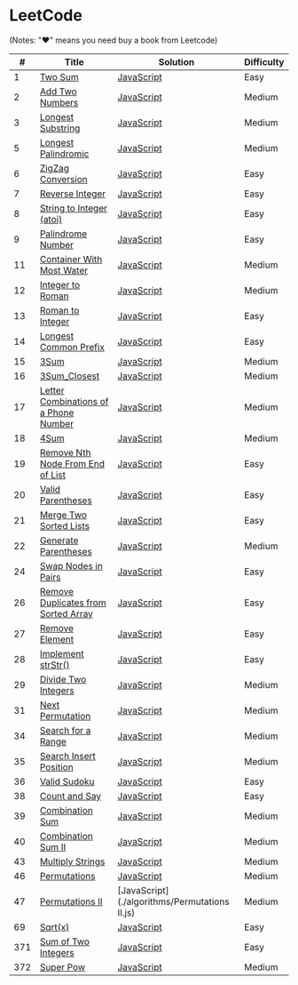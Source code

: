 # LeetCode 

(Notes: "&hearts;" means you need buy a book from Leetcode)

| # | Title | Solution | Difficulty |
|---| ----- | -------- | ---------- |
|1|[Two Sum](https://leetcode.com/problems/two-sum/)| [JavaScript](./algorithms/TwoSum.js)|Easy|
|2|[Add Two Numbers](https://leetcode.com/problems/add-two-numbers/)| [JavaScript](./algorithms/Add_Two_Numbers.js)|Medium|
|3|[Longest Substring](https://leetcode.com/problems/longest-substring-without-repeating-characters/)| [JavaScript](./algorithms/Longest_Substring.js)|Medium|
|5|[Longest Palindromic](https://leetcode.com/problems/longest-palindromic-substring/)| [JavaScript](./algorithms/Longest_Palindromic.js)|Medium|
|6|[ZigZag Conversion](https://leetcode.com/problems/zigzag-conversion/)| [JavaScript](./algorithms/ZigZag_Conversion.js)|Easy|
|7|[Reverse Integer](https://leetcode.com/problems/reverse-integer/)| [JavaScript](./algorithms/Reverse_Integer.js)|Easy|
|8|[String to Integer (atoi)](https://leetcode.com/problems/string-to-integer-atoi/)| [JavaScript](./algorithms/String_to_Integer(atoi).js)|Easy|
|9|[Palindrome Number](https://leetcode.com/problems/palindrome-number/)| [JavaScript](./algorithms/Palindrome_Number.js)|Easy|
|11|[Container With Most Water](https://leetcode.com/problems/container-with-most-water/)| [JavaScript](./algorithms/Container_With_Most_Water.js)|Medium|
|12|[Integer to Roman](https://leetcode.com/problems/integer-to-roman/)| [JavaScript](./algorithms/Integer_to_Roman.js)|Medium|
|13|[Roman to Integer](https://leetcode.com/problems/roman-to-integer/)| [JavaScript](./algorithms/Roman_to_Integer.js)|Easy|
|14|[Longest Common Prefix](https://leetcode.com/problems/longest-common-prefix/)| [JavaScript](./algorithms/Longest_Common_Prefix.js)|Easy|
|15|[3Sum](https://leetcode.com/problems/3sum/)| [JavaScript](./algorithms/3Sum.js)|Medium|
|16|[3Sum_Closest](https://leetcode.com/problems/3sum-closest/)| [JavaScript](./algorithms/3Sum_Closest.js)|Medium|
|17|[Letter Combinations of a Phone Number](https://leetcode.com/problems/letter-combinations-of-a-phone-number/)| [JavaScript](./algorithms/Letter_Combinations_of_a_Phone_Number.js)|Medium|
|18|[4Sum](https://leetcode.com/problems/4sum/)| [JavaScript](./algorithms/4Sum.js)|Medium|
|19|[Remove Nth Node From End of List](https://leetcode.com/problems/remove-nth-node-from-end-of-list/)| [JavaScript](./algorithms/Remove_Nth_Node_From_End_of_List.js)|Easy|
|20|[Valid Parentheses](https://leetcode.com/problems/valid-parentheses/)| [JavaScript](./algorithms/Valid_Parentheses.js)|Easy|
|21|[Merge Two Sorted Lists](https://leetcode.com/problems/merge-two-sorted-lists/)| [JavaScript](./algorithms/Merge_Two_Sorted_Lists.js)|Easy|
|22|[Generate Parentheses](https://leetcode.com/problems/generate-parentheses/)| [JavaScript](./algorithms/Generate_Parentheses.js)|Medium|
|24|[Swap Nodes in Pairs](https://leetcode.com/problems/swap-nodes-in-pairs/)| [JavaScript](./algorithms/Swap_Nodes_in_Pairs.js)|Easy|
|26|[Remove Duplicates from Sorted Array](https://leetcode.com/problems/remove-duplicates-from-sorted-array/)| [JavaScript](./algorithms/Remove_Duplicates_from_Sorted_Array.js)|Easy|
|27|[Remove Element](https://leetcode.com/problems/remove-element/)| [JavaScript](./algorithms/Remove_Element.js)|Easy|
|28|[Implement strStr()](https://leetcode.com/problems/implement-strstr/)| [JavaScript](./algorithms/Implement_strStr().js)|Easy|
|29|[Divide Two Integers](https://leetcode.com/problems/divide-two-integers/)| [JavaScript](./algorithms/Divide_Two_Integers.js)|Medium|
|31|[Next Permutation](https://leetcode.com/problems/next-permutation/)| [JavaScript](./algorithms/Next_Permutation.js)|Medium|
|34|[Search for a Range](https://leetcode.com/problems/search-for-a-range/)| [JavaScript](./algorithms/Search_for_a_Range.js)|Medium|
|35|[Search Insert Position](https://leetcode.com/problems/search-insert-position/)| [JavaScript](./algorithms/Search_Insert_Position.js)|Medium|
|36|[Valid Sudoku](https://leetcode.com/problems/valid-sudoku/)| [JavaScript](./algorithms/Valid_Sudoku.js)|Easy|
|38|[Count and Say](https://leetcode.com/problems/count-and-say/)| [JavaScript](./algorithms/Count_and_Say.js)|Easy|
|39|[Combination Sum](https://leetcode.com/problems/combination-sum/)| [JavaScript](./algorithms/Combination_Sum.js)|Medium|
|40|[Combination Sum II](https://leetcode.com/problems/combination-sum-ii/)| [JavaScript](./algorithms/Combination_Sum_II.js)|Medium|
|43|[Multiply Strings](https://leetcode.com/problems/multiply-strings/)| [JavaScript](./algorithms/Multiply_Strings.js)|Medium|
|46|[Permutations](https://leetcode.com/problems/permutations/)| [JavaScript](./algorithms/Permutations.js)|Medium|
|47|[Permutations II](https://leetcode.com/problems/permutations-ii/)| [JavaScript](./algorithms/Permutations II.js)|Medium|
|69|[Sqrt(x)](https://leetcode.com/problems/sqrtx/)| [JavaScript](./algorithms/Sqrt(x).js)|Easy|
|371|[Sum of Two Integers](https://leetcode.com/problems/sum-of-two-integers/)| [JavaScript](./algorithms/Sum_of_Two_Integers.js)|Easy|
|372|[Super Pow](https://leetcode.com/problems/super-pow/)| [JavaScript](./algorithms/SuperPow.js)|Medium|